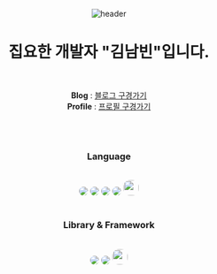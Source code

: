 <div align="center">

![header](https://capsule-render.vercel.app/api?type=waving&color=e6e6fa&text=%20kimnambin's%20GitHub%20👋&animation=twinkling&fontSize=35&fontAlignY=40&fontAlign=70&height=250)

# 집요한 개발자 "김남빈"입니다.
<br>

 **Blog** : <a href="https://nanifood.tistory.com/">블로그 구경가기</a> <br>
 **Profile** : <a href="https://kimnambin.github.io/My_Portfolio/">프로필 구경가기</a>

 <br>
  <br>
  
### Language

 <br>
  

<img src="https://img.shields.io/badge/html5-E34F26?style=for-the-badge&logo=html5&logoColor=white" style="border-radius: 15px; display: inline-block;">
<img src="https://img.shields.io/badge/css-1572B6?style=for-the-badge&logo=css3&logoColor=white" style="border-radius: 15px; display: inline-block;">
<img src="https://img.shields.io/badge/JavaScript-F7DF1E?style=for-the-badge&logo=javascript&logoColor=white" style="border-radius: 15px; display: inline-block;">
<img src="https://img.shields.io/badge/Dart-0175C2?style=for-the-badge&logo=dart&logoColor=white" style="border-radius: 15px; display: inline-block;">
<img src="https://img.shields.io/badge/TypeScript-007ACC?style=for-the-badge&logo=typescript&logoColor=white" style="border-radius: 12px; height: 28px;">

 <br>
 <br>
 
 ### Library & Framework

 
  <br>
  
<img src="https://img.shields.io/badge/React.js-61DAFB?style=for-the-badge&logo=React&logoColor=white" style="border-radius: 12px;">
<img src="https://img.shields.io/badge/Flutter-02569B?style=for-the-badge&logo=Flutter&logoColor=white" style="border-radius: 12px;">
<img src="https://img.shields.io/badge/Next.js-000000?style=flat-square&logo=Next.js&logoColor=white" style="border-radius: 12px; height: 28px;">
 <br>
 <br>



   <br>
  
</div>

